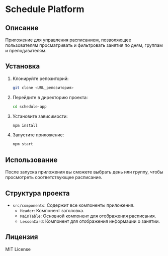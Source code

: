 # Schedule Platform

## Описание

Приложение для управления расписанием, позволяющее пользователям просматривать и фильтровать занятия по дням, группам и преподавателям.

## Установка

1. Клонируйте репозиторий:
   ```bash
   git clone <URL_репозитория>
   ```
2. Перейдите в директорию проекта:
   ```bash
   cd schedule-app
   ```
3. Установите зависимости:
   ```bash
   npm install
   ```
4. Запустите приложение:
   ```bash
   npm start
   ```

## Использование

После запуска приложения вы сможете выбрать день или группу, чтобы просмотреть соответствующее расписание.

## Структура проекта

- `src/components`: Содержит все компоненты приложения.
  - `Header`: Компонент заголовка.
  - `MainTable`: Основной компонент для отображения расписания.
  - `LessonCard`: Компонент для отображения информации о занятии.

## Лицензия

MIT License
